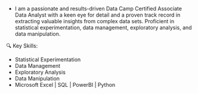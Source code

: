 - I am a passionate and results-driven Data Camp Certified Associate Data Analyst with a keen eye for detail and a proven track record in extracting valuable insights from complex data sets. Proficient in statistical experimentation, data management, exploratory analysis, and data manipulation.

🔍 Key Skills:
- Statistical Experimentation
- Data Management
- Exploratory Analysis
- Data Manipulation
- Microsoft Excel | SQL | PowerBI | Python

<!---
Adesugba1/Adesugba1 is a ✨ special ✨ repository because its `README.md` (this file) appears on your GitHub profile.
You can click the Preview link to take a look at your changes.
--->
